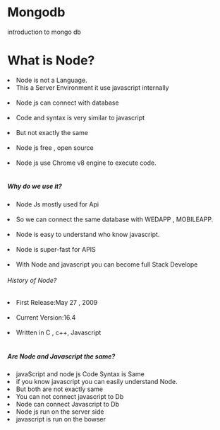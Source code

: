 # Mongodb
introduction to mongo db

<h1>What is Node?</h1>
<ui>
<li>Node is not a Language.</li>
<li>This a Server Environment it use javascript internally</li> </br>
<li>Node js can connect with database</li> </br>
<li>Code and syntax is very similar to javascript</li> </br>
<li>But not exactly the same </li></br>
<li>Node js free , open source </li></br>
<li>Node js use Chrome v8 engine to execute code.</li> </br>

<h5>Why do we use it?</h5>
<li>Node Js mostly used for Api</li> </br>
<li>So we can connect the same database with WEDAPP , MOBILEAPP.</li></br>
<li>Node is easy to understand who know javascript.</li></br>
<li>Node is super-fast for APIS</li></br>
<li>With Node and javascript  you can become full Stack Develope</li>

<h6>History of Node?</h6>
<li>First Release:May 27 , 2009 </li></br>
<li>Current Version:16.4</li></br>
<li>Written in C , c++, Javascript</li></br>
</ui>
<h5>Are Node and Javascript the same?</h5>

<li>javaScript  and node js Code  Syntax is Same</li>
<li>if you know javascript you can easily understand Node.</li>
  <li>But both are not exactly same </li>
    <li>You can not connect javascript to Db  </li>
      <li>Node can connect Javascript to Db  </li>
        <li>Node js run on the server side </li>
          <li>javascript is run on the bowser </li>
          
</ui>
